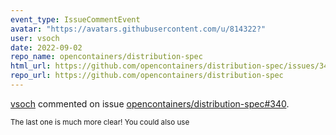 ```yaml
---
event_type: IssueCommentEvent
avatar: "https://avatars.githubusercontent.com/u/814322?"
user: vsoch
date: 2022-09-02
repo_name: opencontainers/distribution-spec
html_url: https://github.com/opencontainers/distribution-spec/issues/340
repo_url: https://github.com/opencontainers/distribution-spec
---
```


<a href='https://github.com/vsoch' target='_blank'>vsoch</a> commented on issue <a href='https://github.com/opencontainers/distribution-spec/issues/340' target='_blank'>opencontainers/distribution-spec#340</a>.

<small>The last one is much more clear! You could also use 
